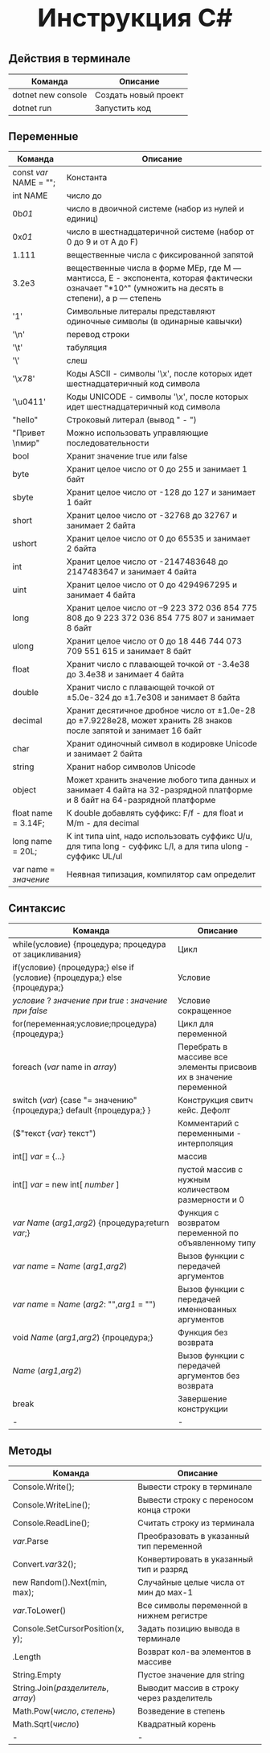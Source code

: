 <h1 style="text-align: center; font-size: 50px; font-weight = bold;"><b>Инструкция C#</b><h1>

## Действия в терминале
| Команда | Описание |
|-|-|
|dotnet new console |Создать новый проект|
|dotnet run|Запустить код|

## Переменные
| Команда | Описание |
|-|-|
|const *var* NAME = "";|Константа|
|int NAME|число до |
|0b*01*|число в двоичной системе (набор из нулей и единиц)|
|0x*01*|число в шестнадцатеричной системе (набор от 0 до 9 и от A до F)|
|1.111|вещественные числа с фиксированной запятой|
|3.2e3|вещественные числа в форме MEp, где M — мантисса, E - экспонента, которая фактически означает "*10^" (умножить на десять в степени), а p — степень|
|'1'|Символьные литералы представляют одиночные символы (в одинарные кавычки)|
|'\n'|перевод строки|
|'\t'|табуляция|
|'\\'|слеш|
|'\x78'|Коды ASCII - символы '\x', после которых идет шестнадцатеричный код символа|
|'\u0411'|Коды UNICODE - символы '\x', после которых идет шестнадцатеричный код символа|
|"hello"|Строковый литерал (вывод " - \")|
|"Привет \nмир"|Можно использовать управляющие последовательности|
|bool|Хранит значение true или false |
|byte|Хранит целое число от 0 до 255 и занимает 1 байт|
|sbyte|Хранит целое число от -128 до 127 и занимает 1 байт|
|short|Хранит целое число от -32768 до 32767 и занимает 2 байта|
|ushort|Хранит целое число от 0 до 65535 и занимает 2 байта|
|int|Хранит целое число от -2147483648 до 2147483647 и занимает 4 байта|
|uint|Хранит целое число от 0 до 4294967295 и занимает 4 байта|
|long|Хранит целое число от –9 223 372 036 854 775 808 до 9 223 372 036 854 775 807 и занимает 8 байт|
|ulong|Хранит целое число от 0 до 18 446 744 073 709 551 615 и занимает 8 байт|
|float|Хранит число с плавающей точкой от -3.4e38 до 3.4e38 и занимает 4 байта|
|double|Хранит число с плавающей точкой от ±5.0е-324 до ±1.7е308 и занимает 8 байта|
|decimal|Хранит десятичное дробное число от ±1.0е-28 до ±7.9228е28, может хранить 28 знаков после запятой и занимает 16 байт|
|char|Хранит одиночный символ в кодировке Unicode и занимает 2 байта|
|string|Хранит набор символов Unicode|
|object|Может хранить значение любого типа данных и занимает 4 байта на 32-разрядной платформе и 8 байт на 64-разрядной платформе|
|float name = 3.14F;|К double добавлять суффикс: F/f - для float и M/m - для decimal|
|long name = 20L;|К int типа uint, надо использовать суффикс U/u, для типа long - суффикс L/l, а для типа ulong - суффикс UL/ul|
|var name = *значение*|Неявная типизация, компилятор сам определит|




## Синтаксис
| Команда | Описание |
|-|-|
|while(условие) {процедура; процедура от зацикливания}|Цикл|
|if(условие) {процедура;} else if (условие) {процедура;} else {процедура;}|Условие|
|*условие* ? *значение при true* : *значение при false* |Условие сокращенное|
|for(переменная;условие;процедура) {процедура;}|Цикл для переменной|
|foreach (*var* name in *array*)|Перебрать в массиве все элементы присвоив их в значение переменной|
|switch (*var*) {case "= значению" {процедура;} default {процедура;} }|Конструкция свитч кейс. Дефолт|
|($"текст {*var*} текст")|Комментарий с переменными - интерполяция|
|int[] *var* = {...}|массив|
|int[] *var* = new int[ *number* ]|пустой массив с нужным количеством размерности и 0|
|*var* *Name* (*arg1*,*arg2*) {процедура;return *var*;}|Функция с возвратом переменной по объявленному типу|
|*var* *name* = *Name* (*arg1*,*arg2*)|Вызов функции с передачей аргументов|
|*var* *name* = *Name* (*arg2*: "",*arg1* = "")|Вызов функции с передачей именнованных аргументов|
|void *Name* (*arg1*,*arg2*) {процедура;}|Функция без возврата|
|*Name* (*arg1*,*arg2*)|Вызов функции с передачей аргументов без возврата|
|break|Завершение конструкции|
|-|-|

## Методы
| Команда | Описание |
|-|-|
|Console.Write();| Вывести строку в терминале|
|Console.WriteLine();| Вывести строку с переносом конца строки|
|Console.ReadLine();| Считать строку из терминала|
|*var*.Parse|Преобразовать в указанный тип переменной|
|Convert.*var*32();|Конвертировать в указанный тип и разряд|
|new Random().Next(min, max);| Случайные целые числа от мин до мах-1|
|*var*.ToLower()|Все символы переменной в нижнем регистре|
|Console.SetCursorPosition(x, y);| Задать позицию вывода в терминале|
|.Length|Возврат кол-ва элементов в массиве|
|String.Empty|Пустое значение для string|
|String.Join(*разделитель*, *array*)|Выводит массив в строку через разделитель|
|Math.Pow(*число*, *степень*)|Возведение в степень|
|Math.Sqrt(*число*)|Квадратный корень|
|-|-|
